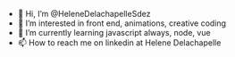 - 👋 Hi, I’m @HeleneDelachapelleSdez
- 👀 I’m interested in front end, animations, creative coding
- 🌱 I’m currently learning javascript always, node, vue
- 📫 How to reach me on linkedin at Helene Delachapelle

<!---
HeleneDelachapelleSdez/HeleneDelachapelleSdez is a ✨ special ✨ repository because its `README.md` (this file) appears on your GitHub profile.
You can click the Preview link to take a look at your changes.
--->
